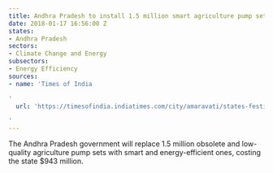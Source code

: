 ```yaml
---
title: Andhra Pradesh to install 1.5 million smart agriculture pump sets in the state
date: 2018-01-17 16:56:00 Z
states:
- Andhra Pradesh
sectors:
- Climate Change and Energy
subsectors:
- Energy Efficiency
sources:
- name: 'Times of India

'
  url: 'https://timesofindia.indiatimes.com/city/amaravati/states-festive-gift-to-farmers-15l-energy-efficient-pumpsets/articleshow/62499955.cms

'
---
```


The Andhra Pradesh government will replace 1.5 million obsolete and low-quality agriculture pump sets with smart and energy-efficient ones, costing the state $943 million.
